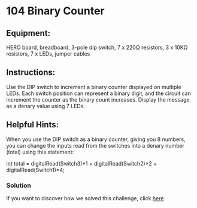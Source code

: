 # 104 Binary Counter

## Equipment:

HERO board, breadboard, 3-pole dip switch, 7 x 220Ω resistors, 3 x 10KΩ resistors, 7 x LEDs, jumper cables

## Instructions:
Use the DIP switch to increment a binary counter displayed on multiple LEDs. Each switch position can represent a binary digit, and the circuit can increment the counter as the binary count increases. Display the message as a denary value using 7 LEDs. 

## Helpful Hints:
When you use the DIP switch as a binary counter, giving you 8 numbers, you can change the inputs read from the switches into a denary number (total) using this statement: 

int total = digitalRead(Switch3)*1 + digitalRead(Switch2)*2 + digitalRead(Switch1)*4;

### Solution

If you want to discover how we solved this challenge, click [here](Solution.md)